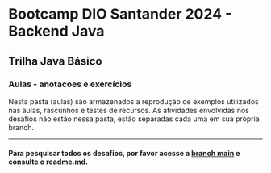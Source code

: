 # Bootcamp DIO Santander 2024 - Backend Java
## Trilha Java Básico
### Aulas - anotacoes e exercícios

Nesta pasta (aulas) são armazenados a reprodução de exemplos utilizados nas aulas, rascunhos e testes de recursos.
As atividades envolvidas nos desafios não estão nessa pasta, estão separadas cada uma em sua própria branch.



---
#### Para pesquisar todos os desafios, por favor acesse a [branch main](https://github.com/alexandre-melgarejo/dio-java-basico/tree/main) e consulte o readme.md.

